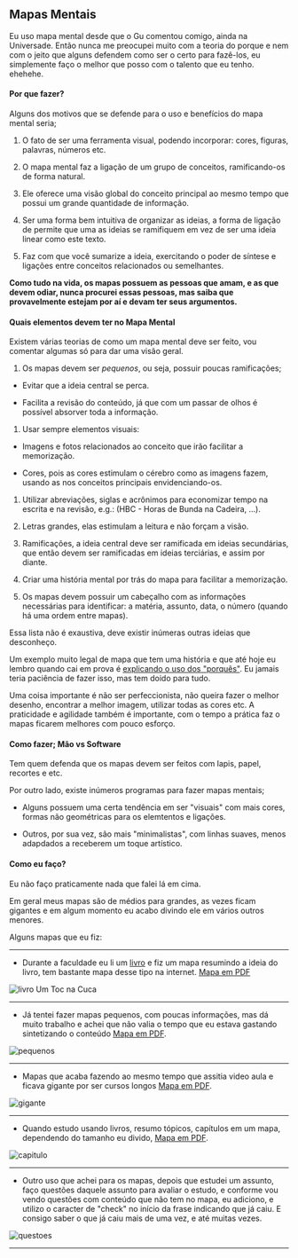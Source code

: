 Mapas Mentais
-----

Eu uso mapa mental desde que o Gu comentou comigo, ainda na Universade.
Então nunca me preocupei muito com a teoria do porque e nem com o jeito que
alguns defendem como ser o certo para fazê-los, eu simplemente faço o melhor
que posso com o talento que eu tenho. ehehehe.

#### Por que fazer?

Alguns dos motivos que se defende para o uso e benefícios do mapa mental
seria;

1. O fato de ser uma ferramenta visual, podendo incorporar: cores, figuras,
palavras, números etc.

2. O mapa mental faz a ligação de um grupo de conceitos, ramificando-os de forma
natural.

3. Ele oferece uma visão global do conceito principal ao mesmo tempo que possui
um grande quantidade de informação.

1. Ser uma forma bem intuitiva de organizar as ideias, a forma de ligação de
permite que uma as ideias se ramifiquem em vez de ser uma ideia linear como
este texto.

1. Faz com que você sumarize a ideia, exercitando o poder de síntese e ligações
entre conceitos relacionados ou semelhantes.

**Como tudo na vida, os mapas possuem as pessoas que amam, e as que devem
odiar, nunca procurei essas pessoas, mas saiba que provavelmente estejam por
aí e devam ter seus argumentos.**

#### Quais elementos devem ter no Mapa Mental

Existem várias teorias de como um mapa mental deve ser feito, vou comentar
algumas só para dar uma visão geral.

1. Os mapas devem ser *pequenos*, ou seja, possuir poucas ramificações;

  * Evitar que a ideia central se perca.

  * Facilita a revisão do conteúdo, já que com um passar de olhos é possível
absorver toda a informação.

1. Usar sempre elementos visuais:

  * Imagens e fotos relacionados ao conceito que irão facilitar a memorização.

  * Cores, pois as cores estimulam o cérebro como as imagens fazem, usando as
nos conceitos principais envidenciando-os.

1. Utilizar abreviações, siglas e acrônimos para economizar tempo na escrita e
na revisão, e.g.: (HBC - Horas de Bunda na Cadeira, …).

1. Letras grandes, elas estimulam a leitura e não forçam a visão.

1. Ramificações, a ideia central deve ser ramificada em ideias secundárias, que
então devem ser ramificadas em ideias terciárias, e assim por diante.

1. Criar uma história mental por trás do mapa para facilitar a memorização.

1. Os mapas devem possuir um cabeçalho com as informações necessárias para
identificar: a matéria, assunto, data, o número (quando há uma ordem entre
mapas).

Essa lista não é exaustiva, deve existir inúmeras outras ideias que desconheço.

Um exemplo muito legal de mapa que tem uma história e que até hoje eu lembro
quando cai em prova é [explicando o uso dos "porquês"](historia-porques.pdf).
Eu jamais teria paciência de fazer isso, mas tem doido para tudo.

Uma coisa importante é não ser perfeccionista, não queira fazer o melhor desenho,
encontrar a melhor imagem, utilizar todas as cores etc.
A praticidade e agilidade também é importante, com o tempo a prática faz o mapas
ficarem melhores com pouco esforço.

#### Como fazer; Mão vs Software

Tem quem defenda que os mapas devem ser feitos com lapis, papel, recortes e etc.

Por outro lado, existe inúmeros programas para fazer mapas mentais;

* Alguns possuem uma certa tendência em ser "visuais" com mais cores, formas
não geométricas para os elemtentos e ligações.

* Outros, por sua vez, são mais "minimalistas", com linhas suaves, menos
adapdados a receberem um toque artístico.

#### Como eu faço?

Eu não faço praticamente nada que falei lá em cima.

Em geral meus mapas são de médios para grandes, as vezes ficam gigantes e em
algum momento eu acabo divindo ele em vários outros menores.

Alguns mapas que eu fiz:

***

* Durante a faculdade eu li um [livro](http://www.saraiva.com.br/um-toc-na-cuca-313776.html)
e fiz um mapa resumindo a ideia do livro, tem bastante mapa desse tipo na internet.
[Mapa em PDF](livro-um-toc-na-cuca.pdf)

![livro Um Toc na Cuca](tok-small.png)

***

* Já tentei fazer mapas pequenos, com poucas informações, mas dá muito trabalho
e achei que não valia o tempo que eu estava gastando sintetizando o conteúdo
[Mapa em PDF](pmbok-pdf.pdf).

![pequenos](pmbok-small.png)

***

* Mapas que acaba fazendo ao mesmo tempo que assitia video aula e ficava gigante
por ser cursos longos [Mapa em PDF](d-adm-Lei8112-Servidor-Publico.pdf).

![gigante](grandes-demais.png)

***

* Quando estudo usando livros, resumo tópicos, capítulos em um mapa, dependendo
do tamanho eu divido, [Mapa em PDF](cript-01-ACriptografia.pdf).

![capitulo](capitulo-livro.png)

***

* Outro uso que achei para os mapas, depois que estudei um assunto, faço
questões daquele assunto para avaliar o estudo, e conforme vou vendo questões
com conteúdo que não tem no mapa, eu adiciono, e utilizo o caracter de "check"
no início da frase indicando que já caiu.
E consigo saber o que já caiu mais de uma vez, e até muitas vezes.


![questoes](questoes.png)

***
